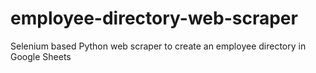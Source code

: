 # employee-directory-web-scraper
Selenium based Python web scraper to create an employee directory in Google Sheets
